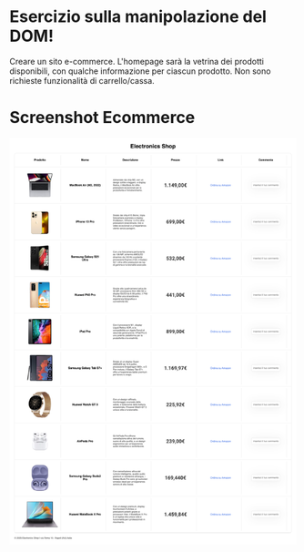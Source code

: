 # Esercizio sulla manipolazione del DOM!

Creare  un  sito  e-commerce.
L'homepage sarà la vetrina dei prodotti disponibili, con qualche informazione per ciascun prodotto.
Non  sono  richieste  funzionalità  di  carrello/cassa.


# Screenshot Ecommerce

![screenshot ecommerce](screencapture-127-0-0-1-5500-index-html-2023-11-25-17_32_18.png)
